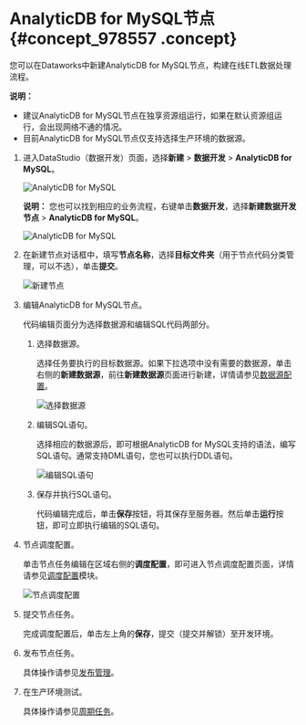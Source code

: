 # AnalyticDB for MySQL节点 {#concept_978557 .concept}

您可以在Dataworks中新建AnalyticDB for MySQL节点，构建在线ETL数据处理流程。

**说明：** 

-   建议AnalyticDB for MySQL节点在独享资源组运行，如果在默认资源组运行，会出现网络不通的情况。
-   目前AnalyticDB for MySQL节点仅支持选择生产环境的数据源。

1.  进入DataStudio（数据开发）页面，选择**新建** \> **数据开发** \> **AnalyticDB for MySQL**。

    ![AnalyticDB for MySQL](http://static-aliyun-doc.oss-cn-hangzhou.aliyuncs.com/assets/img/790663/156577499150741_zh-CN.png)

    **说明：** 您也可以找到相应的业务流程，右键单击**数据开发**，选择**新建数据开发节点** \> **AnalyticDB for MySQL**。

    ![AnalyticDB for MySQL](http://static-aliyun-doc.oss-cn-hangzhou.aliyuncs.com/assets/img/133906/156577499148438_zh-CN.png)

2.  在新建节点对话框中，填写**节点名称**，选择**目标文件夹**（用于节点代码分类管理，可以不选），单击**提交**。

    ![新建节点](http://static-aliyun-doc.oss-cn-hangzhou.aliyuncs.com/assets/img/790663/156577499250833_zh-CN.png)

3.  编辑AnalyticDB for MySQL节点。

    代码编辑页面分为选择数据源和编辑SQL代码两部分。

    1.  选择数据源。

        选择任务要执行的目标数据源。如果下拉选项中没有需要的数据源，单击右侧的**新建数据源**，前往**新建数据源**页面进行新建，详情请参见[数据源配置](intl.zh-CN/使用指南/数据集成/数据源配置/支持的数据源.md#)。

        ![选择数据源](http://static-aliyun-doc.oss-cn-hangzhou.aliyuncs.com/assets/img/790663/156577499250753_zh-CN.png)

    2.  编辑SQL语句。

        选择相应的数据源后，即可根据AnalyticDB for MySQL支持的语法，编写SQL语句。通常支持DML语句，您也可以执行DDL语句。

        ![编辑SQL语句](http://static-aliyun-doc.oss-cn-hangzhou.aliyuncs.com/assets/img/790663/156577499250754_zh-CN.png)

    3.  保存并执行SQL语句。

        代码编辑完成后，单击**保存**按钮，将其保存至服务器。然后单击**运行**按钮，即可立即执行编辑的SQL语句。

4.  节点调度配置。

    单击节点任务编辑在区域右侧的**调度配置**，即可进入节点调度配置页面，详情请参见[调度配置](intl.zh-CN/使用指南/数据开发/调度配置/基础属性.md#)模块。

    ![节点调度配置](http://static-aliyun-doc.oss-cn-hangzhou.aliyuncs.com/assets/img/790663/156577499250755_zh-CN.png)

5.  提交节点任务。

    完成调度配置后，单击左上角的**保存**，提交（提交并解锁）至开发环境。

6.  发布节点任务。

    具体操作请参见[发布管理](intl.zh-CN/使用指南/数据开发/发布管理/任务发布.md#)。

7.  在生产环境测试。

    具体操作请参见[周期任务](intl.zh-CN/使用指南/运维中心/周期任务运维/周期任务.md#)。


